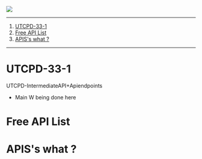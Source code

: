 
![](https://i.ibb.co/2MWym6Z/image.png)

----
1. [UTCPD-33-1](#utcpd-33-1)
2. [Free API List](#free-api-list)
3. [APIS's what  ?](#apiss-what--)

----

# UTCPD-33-1
UTCPD-IntermediateAPI+Apiendpoints

- Main W being done here

# Free API List 



# APIS's what  ?
